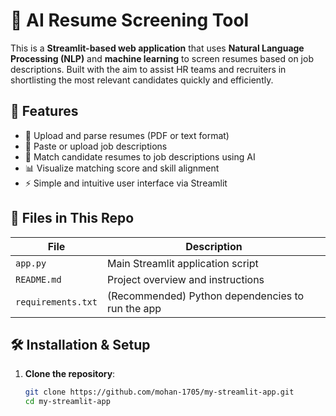 # 🧠 AI Resume Screening Tool

This is a **Streamlit-based web application** that uses **Natural Language Processing (NLP)** and **machine learning** to screen resumes based on job descriptions. Built with the aim to assist HR teams and recruiters in shortlisting the most relevant candidates quickly and efficiently.

## 🚀 Features

- 📄 Upload and parse resumes (PDF or text format)
- 🧾 Paste or upload job descriptions
- 🤖 Match candidate resumes to job descriptions using AI
- 📊 Visualize matching score and skill alignment
- ⚡ Simple and intuitive user interface via Streamlit

## 📂 Files in This Repo

| File        | Description |
|-------------|-------------|
| `app.py`    | Main Streamlit application script |
| `README.md` | Project overview and instructions |
| `requirements.txt` | (Recommended) Python dependencies to run the app |

## 🛠️ Installation & Setup

1. **Clone the repository**:
   ```bash
   git clone https://github.com/mohan-1705/my-streamlit-app.git
   cd my-streamlit-app
